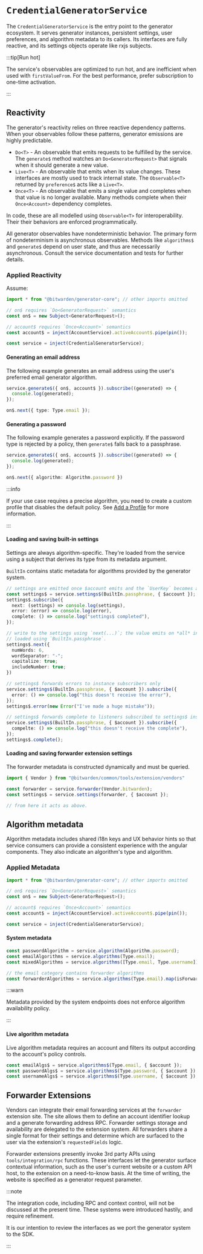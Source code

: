 # `CredentialGeneratorService`

The `CredentialGeneratorService` is the entry point to the generator ecosystem. It
serves generator instances, persistent settings, user preferences, and algorithm
metadata to its callers. Its interfaces are fully reactive, and its settings objects
operate like rxjs subjects.

:::tip[Run hot]

The service's observables are optimized to run hot, and are inefficient
when used with `firstValueFrom`. For the best performance, prefer
subscription to one-time activation.

:::

## Reactivity

The generator's reactivity relies on three reactive dependency patterns. When your
observables follow these patterns, generator emissions are highly predictable.

* `Do<T>`   - An observable that emits requests to be fulfilled by the service.
              The `generate$` method watches an `Do<GeneratorRequest>` that signals
              when it should generate a new value.
* `Live<T>` - An observable that emits when its value changes. These interfaces
              are mostly used to track internal state. The `Observable<T>`
              returned by `preference$` acts like a `Live<T>`.
* `Once<T>` - An observable that emits a single value and completes when that
              value is no longer available. Many methods complete when their
              `Once<Account>` dependency completes.


In code, these are all modelled using `Observable<T>` for interoperability. Their
their behaviors are enforced programmatically.

All generator observables have nondeterministic behavior. The primary form of
nondeterminism is asynchronous observables. Methods like `algorithms$` and
`generate$` depend on user state, and thus are necessarily asynchronous.
Consult the service documentation and tests for further details.

### Applied Reactivity

Assume:
```ts
import * from "@bitwarden/generator-core"; // other imports omitted

// on$ requires `Do<GeneratorRequest>` semantics
const on$ = new Subject<GeneratorRequest>();

// account$ requires `Once<Account>` semantics
const account$ = inject(AccountService).activeAccount$.pipe(pin());

const service = inject(CredentialGeneratorService);
```

#### Generating an email address

The following example generates an email address using the user's preferred
email generator algorithm.

```ts
service.generate$({ on$, account$ }).subscribe((generated) => {
  console.log(generated);
});

on$.next({ type: Type.email });
```

#### Generating a password

The following example generates a password explicitly. If the password type is
rejected by a policy, then `generate$` falls back to a passphrase.

```ts
service.generate$({ on$, account$ }).subscribe((generated) => {
  console.log(generated);
});

on$.next({ algorithm: Algorithm.password })
```

:::info

If your use case requires a precise algorithm, you need to create a custom profile
that disables the default policy. See [Add a Profile](./add-a-profile.md) for more
information.

:::

#### Loading and saving built-in settings

Settings are always algorithm-specific. They're loaded from the service
using  a subject that derives its type from its metadata argument.

`BuiltIn` contains static metadata for algorithms provided by the generator
system.

```ts
// settings are emitted once $account emits and the `UserKey` becomes available.
const settings$ = service.settings$(BuiltIn.passphrase, { $account });
settings$.subscribe({
  next: (settings) => console.log(settings),
  error: (error) => console.log(error),
  complete: () => console.log("settings$ completed"),
});

// write to the settings using `next(...)`; the value emits on *all* instances
// loaded using `BuiltIn.passphrase`.
settings$.next({
  numWords: 6,
  wordSeparator: "-";
  capitalize: true;
  includeNumber: true;
})

// settings$ forwards errors to instance subscribers only
service.settings$(BuiltIn.passphrase, { $account }).subscribe({
  error: () => console.log("this doesn't receive the error"),
});
settings$.error(new Error("I've made a huge mistake"));

// settings$ forwards complete to listeners subscribed to settings$ instance only
service.settings$(BuiltIn.passphrase, { $account }).subscribe({
  compelte: () => console.log("this doesn't receive the complete"),
});
settings$.complete();
```

#### Loading and saving forwarder extension settings

The forwarder metadata is constructed dynamically and must be queried.

```ts
import { Vendor } from "@bitwarden/common/tools/extension/vendors"

const forwarder = service.forwarder(Vendor.bitwarden);
const settings$ = service.settings(forwarder, { $account });

// from here it acts as above.
```


## Algorithm metadata

Algorithm metadata includes shared i18n keys and UX behavior hints so that service
consumers can provide a consistent experience with the angular components. They also
indicate an algorithm's type and algorithm.

### Applied Metadata

```ts
import * from "@bitwarden/generator-core"; // other imports omitted

// on$ requires `Do<GeneratorRequest>` semantics
const on$ = new Subject<GeneratorRequest>();

// account$ requires `Once<Account>` semantics
const account$ = inject(AccountService).activeAccount$.pipe(pin());

const service = inject(CredentialGeneratorService);
```

#### System metadata

```ts
const passwordAlgorithm = service.algorithm(Algorithm.password);
const emailAlgorithms = service.algorithms(Type.email);
const mixedAlgorithms = service.algorithms([Type.email, Type.username]);

// the email category contains forwarder algorithms
const forwarderAlgorithms = service.algorithms(Type.email).map(isForwarderExtensionId);
```

:::warn

Metadata provided by the system endpoints does not enforce algorithm
availability policy.

:::


#### Live algorithm metadata

Live algorithm  metadata requires an account and filters its output according
to the account's policy controls.

```ts
const emailAlgs$ = service.algorithms$(Type.email, { $account });
const passwordAlgs$ = service.algorithms$(Type.password, { $account });
const usernameAlgs$ = service.algorithms$(Type.username, { $account });
```





## Forwarder Extensions

Vendors can integrate their email forwarding services at the `forwarder` extension
site. The site allows them to define an account identifier lookup and a generate
forwarding address RPC. Forwarder settings storage and availability are delegated
to the extension system. All forwarders share a single format for their settings
and determine which are surfaced to the user via the extension's `requestedFields`
logic.

Forwarder extensions presently invoke 3rd party APIs using `tools/integration/rpc`
functions. These interfaces let the generator surface contextual information,
such as the user's current website or a custom API host, to the extension
on a need-to-know basis. At the time of writing, the website is specified as a
generator request parameter.

:::note

The integration code, including RPC and context control, will not be discussed
at the present time. These systems were introduced hastily, and require refinement.

It is our intention to review the interfaces as we port the generator system to
the SDK.

:::


